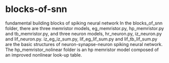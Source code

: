 # blocks-of-snn
fundamental building blocks of spiking neural network
In the blocks_of_snn folder, there are three memristor models, eg_memristor.py, hp_memristor.py and tb_memristor.py, and three neuron models, hr_neuron.py, iz_neuron.py and lif_neuron.py. 
iz_eg_iz_sum.py, lif_eg_lif_sum.py and lif_tb_lif_sum.py are the basic structures of neuron-synapse-neuron spiking neural network. 
The hp_memristor_nolinear folder is an hp memristor model composed of an improved nonlinear look-up table.
